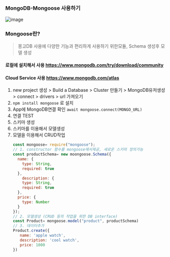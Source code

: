 ### MongoDB-Mongoose 사용하기
![image](https://github.com/foriinrangelen/ExpreeJS-MongoDB/assets/123726292/f44f333a-0f71-4e29-b544-fdfbb789ff62)

### Mongoose란?
> 몽고DB 사용에 다양한 기능과 편리하게 사용하기 위한모듈, Schema 생성후 모델 생성

#### 로컬에 설치해서 사용 https://www.mongodb.com/try/download/community

#### Cloud Service 사용 https://www.mongodb.com/atlas

1. new project 생성 > Build a Database > Cluster 만들기 > MongoDB유저생성 > connect > drivers > url 가져오기
2. `npm install mongoose` 로 설치
3.  App에 MongoDB연결 확인 `await mongoose.connect(MONGO_URL)`
4.  연결 TEST
5. 스키마 생성
6. 스키마를 이용해서 모델생성
7. 모델을 이용해서 CRUD작업
   ```javascript
   const mongoose= require("mongoose");
   // 1. constructor 함수를 mongoose에서제공, 새로운 스키마 정의가능
   const productSchema= new moongoose.Schema({ 
     name: {
       type: String,
       required: true
     },
       description: {
       type: String,
       required: true
     },
     price: {
       type: Number
     }
   });
   // 2. 모델생성 (CRUD 등의 작업을 위한 DB interface)
   const Product= mongoose.model("product", productSchema)
   // 3. 데이터추가
   Product.create({
      name: 'apple watch',
      description: 'cool watch',
      price: 1000
   })
   ```
